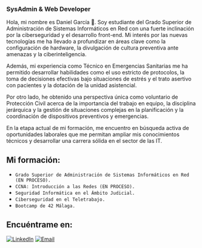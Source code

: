 ### SysAdmin & Web Developer

Hola, mi nombre es Daniel García 👋. Soy estudiante del Grado Superior de Administración de Sistemas Informáticos en Red con una fuerte inclinación por la ciberseguridad y el desarrollo front-end. Mi interés por las nuevas tecnologías me ha llevado a profundizar en áreas clave como la configuración de hardware, la divulgación de cultura preventiva ante amenazas y la ciberinteligencia.

Además, mi experiencia como Técnico en Emergencias Sanitarias me ha permitido desarrollar habilidades como el uso estricto de protocolos, la toma de decisiones efectivas bajo situaciones de estrés y el trato asertivo con pacientes y la dotación de la unidad asistencial.

Por otro lado, he obtenido una perspectiva única como voluntario de Protección Civil acerca de la importancia del trabajo en equipo, la disciplina jerárquica y la gestión de situaciones complejas en la planificación y la coordinación de dispositivos preventivos y emergencias.

En la etapa actual de mi formación, me encuentro en búsqueda activa de oportunidades laborales que me permitan ampliar mis conocimientos técnicos y desarrollar una carrera sólida en el sector de las IT.


## Mi formación:
- `Grado Superior de Administración de Sistemas Informáticos en Red (EN PROCESO).`
- `CCNA: Introducción a las Redes (EN PROCESO).`
- `Seguridad Informática en el Ámbito Judicial.`
- `Ciberseguridad en el Teletrabajo.`
- `Bootcamp de 42 Málaga.`


## Encuéntrame en:

[![LinkedIn](https://img.shields.io/badge/LinkedIn-%230077B5?style=for-the-badge&logo=linkedin&logoColor=white)](https://www.linkedin.com/in/josedanielgarciamoreno)
[![Email](https://img.shields.io/badge/Email-white?style=for-the-badge&logo=Microsoft+Outlook&logoColor=white&labelColor=101010)](mailto:josedanielgarciamoreno@outlook.com)

<!--
## Contacto y apoyo:

[![MyPublicInbox](https://img.shields.io/badge/MyPublicInbox-MENSAJE+CAFÉ_(RESPUESTA_RÁPIDA)_Gracias!-orange?style=for-the-badge&logo=Microsoft+Outlook&logoColor=white&labelColor=101010)](https://mypublicinbox.com/XXXXXXXXXXXXXXX)
</br>
[![BuyMeACoffee](https://img.shields.io/badge/Buy_Me_A_Coffee-apoya_mi_trabajo-FFDD00?style=for-the-badge&logo=buy-me-a-coffee&logoColor=white&labelColor=101010)](https://www.buymeacoffee.com/XXXXXXXXXXX)

-->
